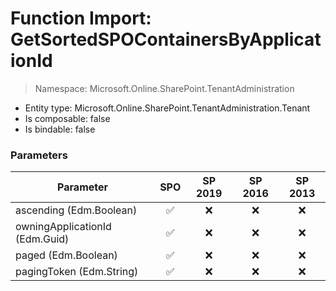 # Function Import: GetSortedSPOContainersByApplicationId

> Namespace: Microsoft.Online.SharePoint.TenantAdministration

- Entity type: Microsoft.Online.SharePoint.TenantAdministration.Tenant
- Is composable: false
- Is bindable: false

### Parameters

Parameter | SPO | SP 2019 | SP 2016 | SP 2013
----------|:---:|:-------:|:-------:|:-------:
ascending (Edm.Boolean) | ✅ | ❌ | ❌ | ❌
owningApplicationId (Edm.Guid) | ✅ | ❌ | ❌ | ❌
paged (Edm.Boolean) | ✅ | ❌ | ❌ | ❌
pagingToken (Edm.String) | ✅ | ❌ | ❌ | ❌